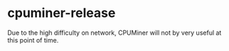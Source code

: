# cpuminer-release

Due to the high difficulty on network, CPUMiner will not by very useful at this point of time.
